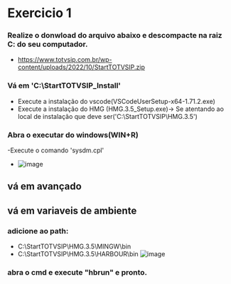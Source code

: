 #   Exercicio 1
### Realize o donwload do arquivo abaixo e descompacte na raiz C: do seu computador.
 - https://www.totvsip.com.br/wp-content/uploads/2022/10/StartTOTVSIP.zip

### Vá em 'C:\StartTOTVSIP\_Install'
- Execute a instalação do vscode(VSCodeUserSetup-x64-1.71.2.exe)
- Execute a instalação do HMG (HMG.3.5_Setup.exe)-> Se atentando ao local de instalação que deve ser('C:\StartTOTVSIP\HMG.3.5') 
### Abra o executar do windows(WIN+R)
-Execute o comando 'sysdm.cpl'
- ![image](https://user-images.githubusercontent.com/51290633/195443094-2dc5849a-3bf4-4597-aff5-940a4102b37a.png)
## vá em avançado
## vá em variaveis de ambiente
### adicione ao path:
 - C:\StartTOTVSIP\HMG.3.5\MINGW\bin
 - C:\StartTOTVSIP\HMG.3.5\HARBOUR\bin
![image](https://user-images.githubusercontent.com/51290633/195445012-142d0c2c-1e07-45af-a66c-3a4e6e3a0b0e.png)
### abra o cmd e execute "hbrun" e pronto. 
